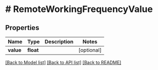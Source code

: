 # # RemoteWorkingFrequencyValue

## Properties

Name | Type | Description | Notes
------------ | ------------- | ------------- | -------------
**value** | **float** |  | [optional]

[[Back to Model list]](../../README.md#models) [[Back to API list]](../../README.md#endpoints) [[Back to README]](../../README.md)
